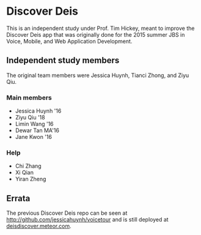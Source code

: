 # Discover Deis

This is an independent study under Prof. Tim Hickey, meant to improve the Discover Deis app that was originally done for the 2015 summer JBS in Voice, Mobile, and Web Application Development.

## Independent study members
The original team members were Jessica Huynh, Tianci Zhong, and Ziyu Qiu.

### Main members
* Jessica Huynh '16
* Ziyu Qiu '18
* Limin Wang '16
* Dewar Tan MA'16
* Jane Kwon '16

### Help
* Chi Zhang
* Xi Qian
* Yiran Zheng

## Errata
The previous Discover Deis repo can be seen at http://github.com/jessicahuynh/voicetour and is still deployed at [deisdiscover.meteor.com](http://deisdiscover.meteor.com).